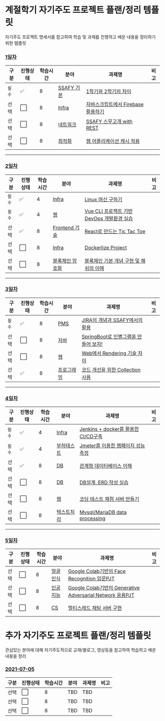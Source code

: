 # 계절학기 자기주도 프로젝트 플랜/정리 템플릿
자기주도 프로젝트 명세서를 참고하여 학습 및 과제를 진행하고 배운 내용을 정리하기 위한 템플릿

### [1일차](2021-06-28.md)

|구분|진행상태|학습시간|분야|과제명|비고|
| ------ | ------ | ------ | ------ | ------ | ------ |
|`필수` | :white_check_mark: |8| [SSAFY 기본](SSAFY기본) | [1학기와 2학기의 차이](SSAFY기본/1학기와-2학기의-차이) | |
|선택| :white_large_square: |8| [Infra](Infra) | [자바스크립트에서 Firebase 활용하기](Infra/자바스크립트에서-Firebase-활용하기) | |
|선택| :white_large_square: |8| [네트워크](네트워크) | [SSAFY 스무고개 with REST](네트워크/SSAFY-스무고개-with-REST) | |
|선택| :white_large_square: |8| [최적화](최적화) | [웹 어플리케이션 캐시 적용](최적화/웹-어플리케이션-캐시-적용) | |

---

### [2일차](2021-06-29.md)
|구분|진행상태|학습시간|분야|과제명|비고|
| ------ | ------ | ------ | ------ | ------ | ------ |
|`필수`| :white_check_mark: |4| [Infra](Infra) | [Linux 머신 구하기](Infra/Linux-머신-구하기) | |
|`필수`| :white_check_mark: |4| [웹](웹) | [Vue CLI 프로젝트 기반 DevOps 개발환경 실습](웹/Vue-CLI-프로젝트-기반-DevOps-개발환경-실습) | |
|선택| :white_check_mark: |8| [Frontend 기술](Frontend기술) | [React로 만드는 Tic Tac Toe](Frontend기술/React로-만드는-Tic-Tac-Toe) | |
|선택| :white_large_square: |8| [Infra](Infra) | [Dockerlize Project](Infra/Dockerlize-Project) | |
|선택| :white_large_square: |8| [블록체인 암호화](블록체인-암호화) | [블록체인 기본 개념 구현 및 해쉬의 이해](블록체인-암호화/블록체인-기본-개념-구현-및-해쉬의-이해) | |

---

### [3일차](2021-06-30.md)
|구분|진행상태|학습시간|분야|과제명|비고|
| ------ | ------ | ------ | ------ | ------ | ------ |
|`필수`| :white_check_mark: |8| [PMS](PMS) | [JIRA의 개념과 SSAFY에서의 활용](PMS/JIRA의-개념과-SSAFY에서의-활용) | |
|선택| :white_large_square: |8| [자바](자바) | [SpringBoot로 인별그램을 만들어 보자!](자바/SpringBoot로-인별그램을-만들어-보자) | |
|선택| :white_large_square: |8| [웹](웹) | [Web에서 Rendering 기술 차이](웹/Web에서-Rendering-기술-차이) | |
|선택| :white_check_mark: |8| [프로그래밍](프로그래밍) | [코드 개선을 위한 Collection 사용](프로그래밍/코드-개선을-위한-Collection-사용) | |

---

### [4일차](2021-07-01.md)
|구분|진행상태|학습시간|분야|과제명|비고|
| ------ | ------ | ------ | ------ | ------ | ------ |
|`필수`| :white_check_mark: |4| [Infra](Infra) | [Jenkins + docker를 활용한 CI/CD구축](Infra/Jenkins-docker를-활용한-CI-CD구축) | |
|`필수`| :white_check_mark: |4| [부하테스트](부하테스트) | [Jmeter를 이용한 웹페이지 성능 측정](부하테스트/Jmeter를-이용한-웹페이지-성능-측정) | |
|선택| :white_check_mark: |8| [DB](DB) | [관계형 데이터베이스 이해](DB/관계형-데이터베이스-이해) | |
|선택| :white_large_square: |8| [DB](DB) | [DB설계, ERD 작성 실습](DB/DB설계-ERD-작성-실습) | |
|선택| :white_large_square: |8| [웹](웹) | [코딩 테스트 채점 서버 만들기](웹/코딩-테스트-채점-서버-만들기) | |
|선택| :white_large_square: |8| [텍스트처리](텍스트처리) | [Mysql/MariaDB data processing](텍스트처리/Mysql-MariaDB-data-processing) | |

---

### [5일차](2021-07-02.md)
|구분|진행상태|학습시간|분야|과제명|비고|
| ------ | ------ | ------ | ------ | ------ | ------ |
|선택| :white_large_square: |8| [얼굴인식](얼굴인식) | [Google Colab기반의 Face Recognition 입문PJT](얼굴인식/Google-Colab기반의-Face-Recognition-입문PJT) | |
|선택| :white_large_square: |8| [인공지능](인공지능) | [Google Colab기반의 Generative Adversarial Network 응용PJT](인공지능/Google-Colab기반의-Generative-Adversarial-Network-응용PJT) | |
|선택| :white_large_square: |8| [CS](CS) | [멀티스레드 채팅 서버 구현](CS/멀티스레드-채팅-서버-구현) | |


# 추가 자기주도 프로젝트 플랜/정리 템플릿
관심있는 분야에 대해 자기주도적으로 교재/블로그, 영상등을 참고하여 학습하고 배운 내용을 정리

### [2021-07-05](2021-07-05.md)
|구분|진행상태|학습시간|분야|과제명|비고|
| ------ | ------ | ------ | ------ | ------ | ------ |
|선택| :white_large_square: |8| TBD | TBD | |
|선택| :white_large_square: |8| TBD | TBD | |
|선택| :white_large_square: |8| TBD | TBD | |